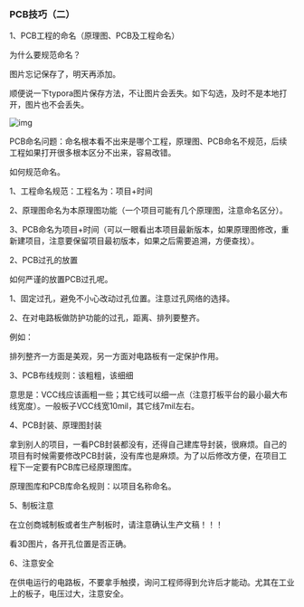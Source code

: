 ###                                                                PCB技巧（二）

1、PCB工程的命名（原理图、PCB及工程命名）

为什么要规范命名？

图片忘记保存了，明天再添加。

顺便说一下typora图片保存方法，不让图片会丢失。如下勾选，及时不是本地打开，图片也不会丢失。

![img](https://img-blog.csdnimg.cn/ad8f8a319d0b4d299729d36c32d10199.png)





PCB命名问题：命名根本看不出来是哪个工程，原理图、PCB命名不规范，后续工程如果打开很多根本区分不出来，容易改错。

如何规范命名。

1、工程命名规范：工程名为：项目+时间

2、原理图命名为本原理图功能（一个项目可能有几个原理图，注意命名区分）。

3、PCB命名为项目+时间（可以一眼看出本项目最新版本，如果原理图修改，重新建项目，注意要保留项目最初版本，如果之后需要追溯，方便查找）。

2、PCB过孔的放置

如何严谨的放置PCB过孔呢。

1、固定过孔，避免不小心改动过孔位置。注意过孔网络的选择。



2、在对电路板做防护功能的过孔，距离、排列要整齐。

例如：

排列整齐一方面是美观，另一方面对电路板有一定保护作用。

3、PCB布线规则：该粗粗，该细细

意思是：VCC线应该画粗一些；其它线可以细一点（注意打板平台的最小最大布线宽度）。一般板子VCC线宽10mil，其它线7mil左右。

4、PCB封装、原理图封装

拿到别人的项目，一看PCB封装都没有，还得自己建库导封装，很麻烦。自己的项目有时候需要修改PCB封装，没有库也是麻烦。为了以后修改方便，在项目工程下一定要有PCB库已经原理图库。

原理图库和PCB库命名规则：以项目名称命名。

5、制板注意

在立创商城制板或者生产制板时，请注意确认生产文稿！！！

看3D图片，各开孔位置是否正确。

6、注意安全

在供电运行的电路板，不要拿手触摸，询问工程师得到允许后才能动。尤其在工业上的板子，电压过大，注意安全。